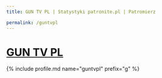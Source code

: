 ```yaml
---
title: GUN TV PL | Statystyki patronite.pl | Patromierz

permalink: /guntvpl
---
```


# [GUN TV PL](https://patronite.pl/guntvpl)

{% include profile.md name="guntvpl" prefix="g" %}
